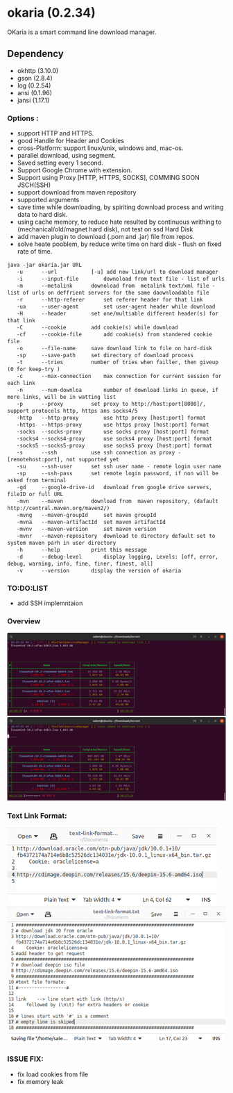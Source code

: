 # okaria  (0.2.34)

OKaria is a smart command line download manager.


## Dependency
 - okhttp (3.10.0)
 - gson (2.8.4)
 - log (0.2.54)
 - ansi (0.1.96)
 - jansi (1.17.1)

### Options :
 - support HTTP and HTTPS.
 - good Handle for Header and Cookies
 - cross-Platform: support linux/unix, windows and, mac-os.
 - parallel download, using segment.
 - Saved setting every 1 second.
 - Support Google Chrome with extension.
 - Support using Proxy [HTTP, HTTPS, SOCKS], COMMING SOON JSCH(SSH)
 - support download from maven repository
 - supported arguments
 - save time while downloading, by spiriting download process and writing data to hard disk.
 - using cache memory, to reduce hate resulted by continuous writhing to (mechanical/old/magnet hard disk),
 		not test on ssd Hard Disk
 - add maven plugin to download (.pom and .jar) file from repos.
 - solve heate pooblem, by reduce write time on hard disk - flush on fixed rate of time.
  
 
 
 ```
 java -jar okaria.jar URL
	-u		--url			[-u] add new link/url to download manager 
	-i		--input-file		downoload from text file - list of urls
	-m		--metalink		downoload from  metalink text/xml file - list of urls on deffrient servers for the same daownloadable file
	-r		--http-referer		set referer header for that link
	-ua		--user-agent		set user-agent header while download
	-H		--header		set one/multiable different header(s) for that link
	-C		--cookie		add cookie(s) while download
	-cf		--cookie-file		add cookie(s) from standered cookie file
	-o		--file-name		save download link to file on hard-disk
	-sp		--save-path		set directory of download process
	-t		--tries			number of tries when failler, then giveup (0 for keep-try )
	-c		--max-connection	max connection for current session for each link
	-n		--num-downloa		number of download links in queue, if more links, will be in watting list
	-p		--proxy			set proxy to http://host:port[8080]/, support protocols http, https ans socks4/5
	-http	--http-proxy		use http proxy [host:port] format
	-https	--https-proxy		use https proxy [host:port] format
	-socks	--socks-proxy		use socks proxy [host:port] format
	-socks4	--socks4-proxy		use socks4 proxy [host:port] format
	-socks5	--socks5-proxy		use socks5 proxy [host:port] format
	-s		--ssh			use ssh connection as proxy - [remotehost:port], not supported yet
	-su		--ssh-user		set ssh user name - remote login user name
	-sp		--ssh-pass		set remote login password, if non will be asked from terminal
	-gd		--google-drive-id	download from google drive servers, fileID or full URL
	-mvn	--maven			download from  maven repository, (dafault http://central.maven.org/maven2/)
	-mvng	--maven-groupId		set maven groupId
	-mvna	--maven-artifactId	set maven artifactId
	-mvnv	--maven-version		set maven version
	-mvnr	--maven-repository	download to directory default set to system maven parh in user directory
	-h		--help			print this message
	-d		--debug-level		display logging, Levels: [off, error, debug, warning, info, fine, finer, finest, all]
	-v		--version		display the version of okaria
 ```

### TO:DO:LIST

 - add SSH implemntaion

### Overview

![screenshot-01](img/mini-table-01.png)
![screenshot-02](img/mini-table-02.png)

### Text Link Format: 
![Format1](img/text-format01.png)
![Format2](img/text-format02.png)




### ISSUE FIX:

 - fix load cookies from file
 - fix memory leak 


